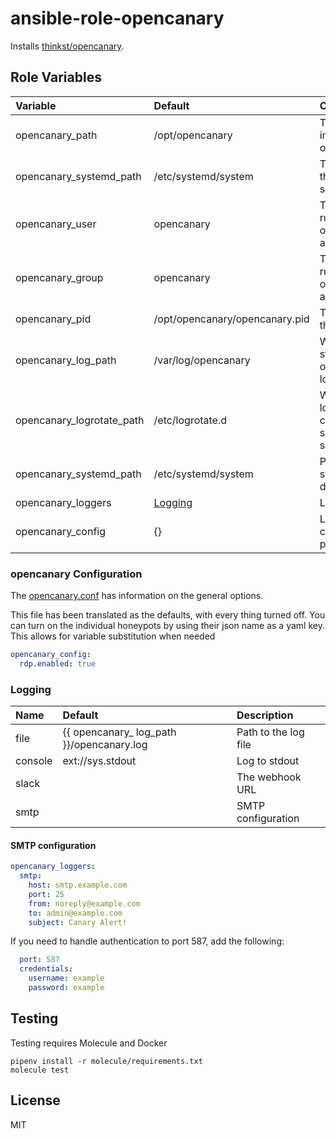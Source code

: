 # ansible-role-opencanary

Installs [thinkst/opencanary](https://github.com/thinkst/opencanary).

## Role Variables

| Variable                           | Default | Comments                                        |
| :--------------------------------- | :------ | :---------------------------------------------- |
| opencanary_path                    | /opt/opencanary | The path to install opencanary |
| opencanary_systemd_path            | /etc/systemd/system | The path for the systemd service file |
| opencanary_user                    | opencanary | The user to run opencanary as |
| opencanary_group                   | opencanary | The group to run opencanary as |
| opencanary_pid                     | /opt/opencanary/opencanary.pid | The path to the pid |
| opencanary_log_path                | /var/log/opencanary | Where to store the opencanary logs |
| opencanary_logrotate_path          | /etc/logrotate.d | Where the logrotate configuration should be saved |
| opencanary_systemd_path            | /etc/systemd/system | Path to the systemd definitions |
| opencanary_loggers                 | [Logging](#Logging) | Loggers |
| opencanary_config                  | {} | List of configuration parameters |

### opencanary Configuration

The [opencanary.conf](/thinkst/opencanary/docs/starting/configuration.rst) has information on the general options.

This file has been translated as the defaults, with every thing turned off. You can turn on the individual honeypots
by using their json name as a yaml key. This allows for variable substitution when needed

```yaml
opencanary_config:
  rdp.enabled: true
```

### Logging

| Name | Default | Description |
| :--- | :------ | :---------- |
| file | {{ opencanary_ log_path }}/opencanary.log | Path to the log file |
| console | ext://sys.stdout | Log to stdout |
| slack | | The webhook URL |
| smtp | | SMTP configuration |

#### SMTP configuration
```yaml
opencanary_loggers:
  smtp:
    host: smtp.example.com
    port: 25
    from: noreply@example.com
    to: admin@example.com
    subject: Canary Alert!
```

If you need to handle authentication to port 587, add the following:
```yaml
  port: 587
  credentials:
    username: example
    password: example
```

## Testing

Testing requires Molecule and Docker

```
pipenv install -r molecule/requirements.txt
molecule test
```

## License

MIT
